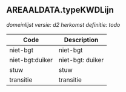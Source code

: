 ## AREAALDATA.typeKWDLijn

*domeinlijst versie: d2* *herkomst definitie: todo*

 |Code |Description	|
|	---	|	---	|
| niet-bgt | niet-bgt |
| niet-bgt:duiker | niet-bgt: duiker |
| stuw | stuw |
| transitie | transitie |
